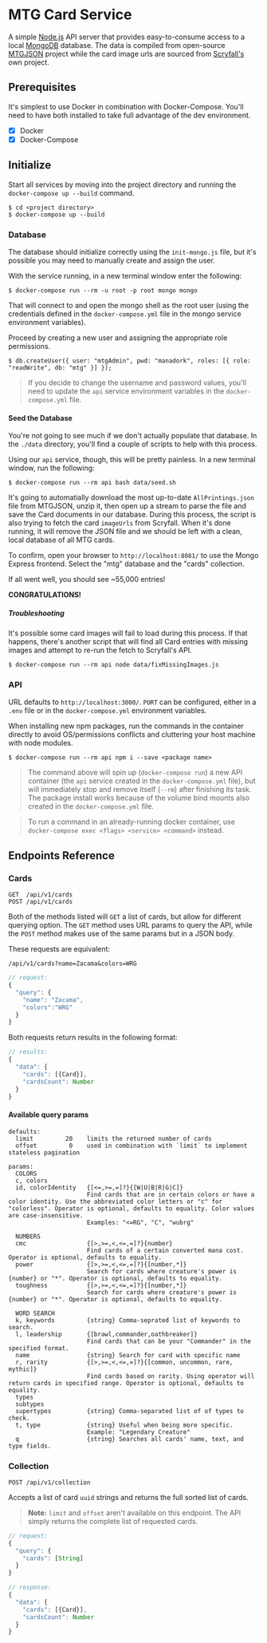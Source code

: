 # MTG Card Service
A simple [Node.js](https://nodejs.org/) API server that provides easy-to-consume access to a local [MongoDB]() database. The data is compiled from open-source [MTGJSON](https://mtgjson.com/) project while the card image urls are sourced from [Scryfall's](https://scryfall.com/docs/api/images) own project.

## Prerequisites
It's simplest to use Docker in combination with Docker-Compose. You'll need to have both installed to take full advantage of the dev environment.

* [x] Docker
* [x] Docker-Compose

## Initialize
Start all services by moving into the project directory and running the `docker-compose up --build` command.

```
$ cd <project directory>
$ docker-compose up --build
```

### **Database**
The database should initialize correctly using the `init-mongo.js` file, but it's possible you may need to manually create and assign the user.

With the service running, in a new terminal window enter the following:

```
$ docker-compose run --rm -u root -p root mongo mongo
```

That will connect to and open the mongo shell as the root user (using the credentials defined in the `docker-compose.yml` file in the mongo service environment variables).

Proceed by creating a new user and assigning the appropriate role permissions.

```
$ db.createUser({ user: "mtgAdmin", pwd: "manadork", roles: [{ role: "readWrite", db: "mtg" }] });
```

> If you decide to change the username and password values, you'll need to update the `api` service environment variables in the `docker-compose.yml` file.

#### **Seed the Database**
You're not going to see much if we don't actually populate that database. In the `./data` directory, you'll find a couple of scripts to help with this process.

Using our `api` service, though, this will be pretty painless. In a new terminal window, run the following:

```
$ docker-compose run --rm api bash data/seed.sh
```

It's going to automatially download the most up-to-date `AllPrintings.json` file from MTGJSON, unzip it, then open up a stream to parse the file and save the Card documents in our database. During this process, the script is also trying to fetch the card `imageUrls` from Scryfall. When it's done running, it will remove the JSON file and we should be left with a clean, local database of all MTG cards.

To confirm, open your browser to `http://localhost:8081/` to use the Mongo Express frontend. Select the "mtg" database and the "cards" collection.

If all went well, you should see ~55,000 entries!

**CONGRATULATIONS!**

##### Troubleshooting
It's possible some card images will fail to load during this process. If that happens, there's another script that will find all Card entries with missing images and attempt to re-run the fetch to Scryfall's API.

```
$ docker-compose run --rm api node data/fixMissingImages.js
```

### **API**
URL defaults to `http://localhost:3000/`. `PORT` can be configured, either in a `.env` file or in the `docker-compose.yml` environment variables.

When installing new npm packages, run the commands in the container directly to avoid OS/permissions conflicts and cluttering your host machine with node modules.

```
$ docker-compose run --rm api npm i --save <package name>
```

> The command above will spin up (`docker-compose run`) a new API container (the `api` service created in the `docker-compose.yml` file), but will immediately stop and remove itself (`--rm`) after finishing its task. The package install works because of the volume bind mounts also created in the `docker-compose.yml` file.

> To run a command in an already-running docker container, use `docker-compose exec <flags> <service> <command>` instead.

## Endpoints Reference
### Cards
```
GET  /api/v1/cards
POST /api/v1/cards
```

Both of the methods listed will `GET` a list of cards, but allow for different querying option. The `GET` method uses URL params to query the API, while the `POST` method makes use of the same params but in a JSON body.

These requests are equivalent:

```
/api/v1/cards?name=Zacama&colors=WRG
```

```js
// request:
{
  "query": {
    "name": "Zacama",
    "colors":"WRG"
  }
}
```
Both requests return results in the following format:
```js
// results:
{
  "data": {
    "cards": [{Card}],
    "cardsCount": Number
  }
}
```

#### **Available query params**
```
defaults:
  limit         20    limits the returned number of cards
  offset         0    used in combination with `limit` to implement stateless pagination

params:
  COLORS
  c, colors
  id, colorIdentity   {[<=,>=,=]?}{[W|U|B|R|G|C]}
                      Find cards that are in certain colors or have a color identity. Use the abbreviated color letters or "c" for "colorless". Operator is optional, defaults to equality. Color values are case-insensitive.
                      Examples: "<=RG", "C", "wubrg"
  
  NUMBERS
  cmc                 {[>,>=,<,<=,=]?}{number}
                      Find cards of a certain converted mana cost. Operator is optional, defaults to equality.
  power               {[>,>=,<,<=,=]?}{[number,*]}
                      Search for cards where creature's power is {number} or "*". Operator is optional, defaults to equality.
  toughness           {[>,>=,<,<=,=]?}{[number,*]}
                      Search for cards where creature's power is {number} or "*". Operator is optional, defaults to equality.

  WORD SEARCH
  k, keywords         {string} Comma-seprated list of keywords to search.
  l, leadership       {[brawl,commander,oathbreaker]}
                      Find cards that can be your "Commander" in the specified format.
  name                {string} Search for card with specific name
  r, rarity           {[>,>=,<,<=,=]?}{[common, uncommon, rare, mythic]}
                      Find cards based on rarity. Using operator will return cards in specified range. Operator is optional, defaults to equality.
  types
  subtypes
  supertypes          {string} Comma-separated list of of types to check.
  t, type             {string} Useful when being more specific.
                      Example: "Legendary Creature"
  q                   {string} Searches all cards' name, text, and type fields.
```

### Collection
```
POST /api/v1/collection
```

Accepts a list of card `uuid` strings and returns the full sorted list of cards.

> **Note:** `limit` and `offset` aren't available on this endpoint. The API simply returns the complete list of requested cards.

```js
// request:
{
  "query": {
    "cards": [String]
  }
}
```

```js
// response:
{
  "data": {
    "cards": [{Card}],
    "cardsCount": Number
  }
}
```